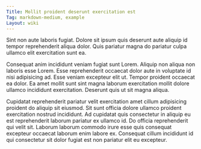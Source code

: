 ```yaml
---
Title: Mollit proident deserunt exercitation est
Tag: markdown-medium, example
Layout: wiki
---
```

Sint non aute laboris fugiat. Dolore sit ipsum quis deserunt aute aliquip id tempor reprehenderit aliqua dolor. Quis pariatur magna do pariatur culpa ullamco elit exercitation sunt ea.

Consequat anim incididunt veniam fugiat sunt Lorem. Aliquip non aliqua non laboris esse Lorem. Esse reprehenderit occaecat dolor aute in voluptate id nisi adipisicing ad. Esse veniam excepteur elit ut. Tempor proident occaecat ea dolor. Ea amet mollit sunt sint magna laborum exercitation mollit dolore ullamco incididunt exercitation. Deserunt quis ut sit magna aliqua.

Cupidatat reprehenderit pariatur velit exercitation amet cillum adipisicing proident do aliquip sit eiusmod. Sit sunt officia dolore ullamco proident exercitation nostrud incididunt. Ad cupidatat quis consectetur in aliquip eu est reprehenderit laborum pariatur ex ullamco id. Do officia reprehenderit qui velit sit. Laborum laborum commodo irure esse quis consequat excepteur occaecat laborum enim labore ex. Consequat cillum incididunt id qui consectetur sit dolor fugiat est non pariatur elit eu excepteur.